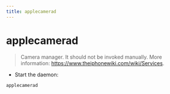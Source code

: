 ```yaml
---
title: applecamerad
---
```

# applecamerad

> Camera manager.
> It should not be invoked manually.
> More information: <https://www.theiphonewiki.com/wiki/Services>.

- Start the daemon:

`applecamerad`
